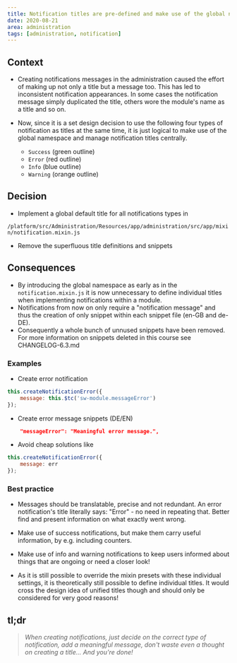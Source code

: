 ```yaml
---
title: Notification titles are pre-defined and make use of the global namespace
date: 2020-08-21
area: administration
tags: [administration, notification]
--- 
```


## Context

* Creating notifications messages in the administration caused the effort of making up not only a title but a message too.
This has led to inconsistent notification appearances. In some cases the notification message simply duplicated the title, 
others wore the module's name as a title and so on.

* Now, since it is a set design decision to use the following four types of notification as titles at the same time, 
it is just logical to make use of the global namespace and manage notification titles centrally.
                                                                                     
    * `Success` (green outline)
    * `Error` (red outline)
    * `Info` (blue outline)
    * `Warning` (orange outline)

## Decision

* Implement a global default title for all notifications types in

`/platform/src/Administration/Resources/app/administration/src/app/mixin/notification.mixin.js` 

* Remove the superfluous title definitions and snippets

## Consequences

* By introducing the global namespace as early as in the `notification.mixin.js`
it is now unnecessary to define individual titles when implementing notifications within a module.
* Notifications from now on only require a "notification message" and thus the creation of only snippet within each snippet file (en-GB and de-DE).
* Consequently a whole bunch of unnused snippets have been removed.
For more information on snippets deleted in this course see CHANGELOG-6.3.md

### Examples

* Create error notification
```js
this.createNotificationError({
    message: this.$tc('sw-module.messageError')
});
```
* Create error message snippets (DE/EN)
```json
    "messageError": "Meaningful error message.",
```

* Avoid cheap solutions like 
```js
this.createNotificationError({
    message: err
});
```
### Best practice

* Messages should be translatable, precise and not redundant. An error notification's title literally says: "Error" - no need in repeating that. 
Better find and present information on what exactly went wrong.

* Make use of success notifications, but make them carry useful information, by e.g. including counters.

* Make use of info and warning notifications to keep users informed about things that are ongoing or need a closer look!

* As it is still possible to override the mixin presets with these individual settings, it is theoretically still possible to define individual titles. 
It would cross the design idea of unified titles though and should only be considered for very good reasons!

## tl;dr

> *When creating notifications, just decide on the correct type of notification, 
 add a meaningful message, don't waste even a thought on creating a title...
 And you're done!*



